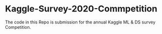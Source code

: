# Kaggle-Survey-2020-Commpetition

The code in this Repo is submission for the annual Kaggle ML & DS survey Competition.
